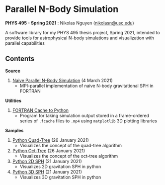 # Parallel N-Body Simulation
**PHYS 495 - Spring 2021** : Nikolas Nguyen (nikolasn@usc.edu)

A software library for my PHYS 495 thesis project, Spring 2021, intended to
provide tools for astrophysical N-body simulations and visualization with
parallel capabilities 

## Contents
**Source**
1. [Naive Parallel N-Body Simulation](./src/naive/README.md) (4 March 2021)
    - MPI-parallel implementation of naive N-body gravitational SPH in FORTRAN

**Utilities**
1. [FORTRAN Cache to Python](./util/ft2py.py)  
    - Program for taking simulation output stored in a frame-ordered series of
    `.fcache` files to `.mp4` using `matplotlib` 3D plotting libraries

**Samples**
1. [Python Quad-Tree](./samples/ConceptVisualization/Quad-Tree_26-January-2021.py)
(26 January 2021)
    - Visualizes the concept of the quad-tree algorithm
2. [Python Oct-Tree](./samples/ConceptVisualization/Oct-Tree_26-January-2021.py)
(26 January 2021)
    - Visualizes the concept of the oct-tree algorithm
3. [Python 2D SPH](./samples/ConceptVisualization/SPH_2D_21-January-2021.py)
(21 January 2021)
    - Visualizes 2D gravitation SPH in python
3. [Python 3D SPH](./samples/ConceptVisualization/SPH_3D_23-January-2021.py)
(21 January 2021)
    - Visualizes 3D gravitation SPH in python